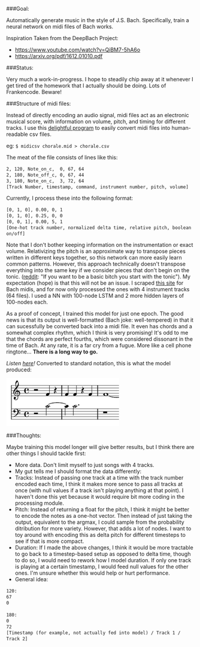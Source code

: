 ###Goal:

Automatically generate music in the style of J.S. Bach. Specifically, train a neural network on midi files of Bach works.

Inspiration Taken from the DeepBach Project:
- https://www.youtube.com/watch?v=QiBM7-5hA6o
- https://arxiv.org/pdf/1612.01010.pdf

###Status:

Very much a work-in-progress.
I hope to steadily chip away at it whenever I get tired of the homework that I actually should be doing.
Lots of Frankencode. Beware!

###Structure of midi files:

Instead of directly encoding an audio signal, midi files act as an electronic musical score, with information on volume, pitch, and timing for different tracks. I use this [delightful program](http://www.fourmilab.ch/webtools/midicsv/) to easily convert midi files into human-readable csv files. 

eg: `$ midicsv chorale.mid > chorale.csv`

The meat of the file consists of lines like this:

```
2, 120, Note_on_c,  0, 67, 64
2, 180, Note_off_c, 0, 67, 44
3, 180, Note_on_c,  3, 72, 64
[Track Number, timestamp, command, instrument number, pitch, volume]
```

Currently, I process these into the following format:

```
[0, 1, 0], 0.00, 0, 1
[0, 1, 0], 0.25, 0, 0
[0, 0, 1], 0.00, 5, 1
[One-hot track number, normalized delta time, relative pitch, boolean on/off]
```

Note that I don't bother keeping information on the instrumentation or exact volume. Relativizing the pitch is an approximate way to transpose pieces written in different keys together, so this network can more easily learn common patterns. However, this approach technically doesn't transpose everything into the same key if we consider pieces that don't begin on the tonic. ([reddit](https://www.reddit.com/r/musictheory/comments/2pv3a7/why_arent_everyone_starting_songs_with_tonics/): "If you want to be a basic bitch you start with the tonic"). My expectation (hope) is that this will not be an issue.
I scraped [this site](http://www.bachcentral.com/midiindexcomplete.html) for Bach midis, and for now only processed the ones with 4 instrument tracks (64 files). I used a NN with 100-node LSTM and 2 more hidden layers of 100-nodes each.

As a proof of concept, I trained this model for just one epoch. The good news is that its output is well-formatted (Bach joke: well-tempered) in that it can sucessfully be converted back into a midi file. It even has chords and a somewhat complex rhythm, which I think is very promising! It's odd to me that the chords are perfect fourths, which were considered dissonant in the time of Bach. At any rate, it is a far cry from a fugue. More like a cell phone ringtone... **There is a long way to go.**

*Listen [here](https://soundcloud.com/user-758753778/1epoch)!* Converted to standard notation, this is what the model produced:

![My image](https://github.com/anbrjohn/Misc/blob/master/ShallowBach/1epoch.png)

###Thoughts:

Maybe training this model longer will give better results, but I think there are other things I should tackle first:
- More data. Don't limit myself to just songs with 4 tracks.
- My gut tells me I should format the data differently:
- Tracks: Instead of passing one track at a time with the track number encoded each time, I think it makes more sence to pass all tracks at once (with null values if a track isn't playing anything at that point). I haven't done this yet because it would require bit more coding in the processing module.
- Pitch: Instead of returning a float for the pitch, I think it might be better to encode the notes as a one-hot vector. Then instead of just taking the output, equivalent to the argmax, I could sample from the probability ditribution for more variety. However, that adds a lot of nodes. I want to toy around with encoding this as delta pitch for different timesteps to see if that is more compact.
- Duration: If I made the above changes, I think it would be more tractable to go back to a timestep-based setup as opposed to delta time, though to do so, I would need to rework how I model duration. If only one track is playing at a certain timestamp, I would feed null values for the other ones. I'm unsure whether this would help or hurt performance.
- General idea:

```
120:
67
0

180:
0
72
[Timestamp (for example, not actually fed into model) / Track 1 / Track 2]
```
